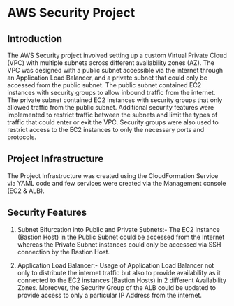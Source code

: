 # AWS Security Project

## Introduction

The AWS Security project involved setting up a custom Virtual Private Cloud (VPC) with multiple subnets across different availability zones (AZ). The VPC was designed with a public subnet accessible via the internet through an Application Load Balancer, and a private subnet that could only be accessed from the public subnet. The public subnet contained EC2 instances with security groups to allow inbound traffic from the internet. The private subnet contained EC2 instances with security groups that only allowed traffic from the public subnet. Additional security features were implemented to restrict traffic between the subnets and limit the types of traffic that could enter or exit the VPC. Security groups were also used to restrict access to the EC2 instances to only the necessary ports and protocols.

## Project Infrastructure

The Project Infrastructure was created using the CloudFormation Service via
YAML code and few services were created via the Management
console (EC2 & ALB).


## Security Features

1. Subnet Bifurcation into Public and Private Subnets:-
The EC2 instance (Bastion Host) in the Public Subnet could be accessed
from the Internet whereas the Private Subnet instances could only be
accessed via SSH connection by the Bastion Host.

2. Application Load Balancer:-
Usage of Application Load Balancer not only to distribute the internet
traffic but also to provide availability as it connected to the EC2 instances
(Bastion Hosts) in 2 different Availability Zones. Moreover, the Security
Group of the ALB could be updated to provide access to only a particular
IP Address from the internet.
